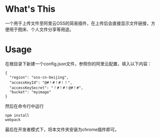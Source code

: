 # What's This

一个用于上传文件至阿里云OSS的简易插件，在上传后会直接显示文件链接，方便用于图床、个人文件分享等用途。

# Usage

在根目录下新建一个config.json文件，参照你的阿里云配置，填入以下内容：

```
{
  "region": "oss-cn-beijing",
  "accessKeyId": "@#！#！#！！",
  "accessKeySecret": "！#！#！@#！#",
  "bucket": "myimage"
}
```

然后在命令行中运行
```
npm install
webpack
```

最后在开发者模式下，将本文件夹安装为chrome插件即可。

